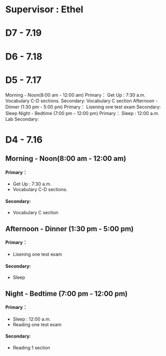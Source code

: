 #  **Supervisor : Ethel**

# D7 - 7.19



# D6 - 7.18



# D5 - 7.17
Morning - Noon(8:00 am - 12:00 am)
Primary：
Get Up : 7:30 a.m.
Vocabulary C-D sections.
Secondary:
Vocabulary C section
Afternoon - Dinner (1:30 pm - 5:00 pm)
Primary：
Lisening one test exam
Secondary:
Sleep
Night - Bedtime (7:00 pm - 12:00 pm)
Primary：
Sleep : 12:00 a.m.
Lab
Secondary:
# D4 - 7.16
## Morning - Noon(8:00 am - 12:00 am)
#### Primary：
- Get Up : 7:30 a.m.
- Vocabulary  C-D sections.
#### Secondary:
- Vocabulary C section
## Afternoon - Dinner (1:30 pm - 5:00 pm)
#### Primary：
- Lisening one test exam
#### Secondary:
- Sleep
## Night - Bedtime (7:00 pm - 12:00 pm)
#### Primary：
- Sleep : 12:00 a.m.
- Reading one test exam
#### Secondary:
- Reading 1 section
